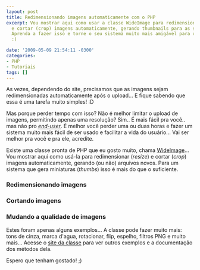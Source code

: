 ```yaml
---
layout: post
title: Redimensionando imagens automaticamente com o PHP
excerpt: Vou mostrar aqui como usar a classe WideImage para redimensionar (resize)
  e cortar (crop) imagens automaticamente, gerando thumbnails para as suas imagens.
  Aprenda a fazer isso e torne o seu sistema muito mais amigável para o visitante!
  :)

date: '2009-05-09 21:54:11 -0300'
categories:
- PHP
- Tutoriais
tags: []
---
```

As vezes, dependendo do site, precisamos que as imagens sejam redimensionadas automaticamente após o upload... E fique sabendo que essa é uma tarefa muito simples! :D

Mas porque perder tempo com isso? Não é melhor limitar o upload de imagens, permitindo apenas uma resolução? Sim.. É mais fácil pra você.. mas não pro <em><abbr title="Usuário final - Quem usará o site/sistema">end-user</abbr></em>. É melhor você perder uma ou duas horas e fazer um sistema muito mais fácil de ser usado e facilitar a vida do usuário... Vai ser melhor pra você e pra ele, acredite.

Existe uma classe pronta de PHP que eu gosto muito, chama [WideImage](http://wideimage.sourceforge.net/)... Vou mostrar aqui como usá-la para redimensionar (<em>resize</em>) e cortar (<em>crop</em>) imagens automaticamente, gerando (ou não) arquivos novos. Para um sistema que gera miniaturas (<em>thumbs</em>) isso é mais do que o suficiente.

### Redimensionando imagens

<div data-gist-id="44e2f248db7f908710f8" data-gist-show-loading="false"></div>

### Cortando imagens

<div data-gist-id="800f466e2feef483026e" data-gist-show-loading="false"></div>

### Mudando a qualidade de imagens

<div data-gist-id="8d01f3114a31376fe29f" data-gist-show-loading="false"></div>

Estes foram apenas alguns exemplos... A classe pode fazer muito mais: tons de cinza, marca d'agua, rotacionar, flip, espelho, filtros PNG e muito mais... Acesse o [site da classe](http://wideimage.sourceforge.net/) para ver outros exemplos e a documentação dos métodos dela.

Espero que tenham gostado! ;)

